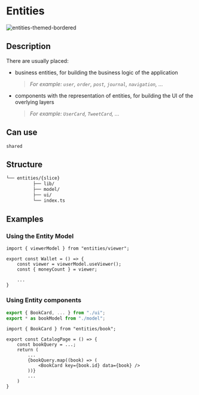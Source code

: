 # Entities

![entities-themed-bordered](https://feature-sliced.design/assets/images/decompose-twitter-7b9a50f879d763c49305b3bf0751ee35.png)

## Description

There are usually placed:

- business entities, for building the business logic of the application
  > _For example: `user`, `order`, `post`, `journal`, `navigation`, ..._
- components with the representation of entities, for building the UI of the overlying layers
  > _For example: `UserCard`, `TweetCard`, ..._

## Can use

`shared`

## Structure

```sh
└── entities/{slice}
          ├── lib/
          ├── model/
          ├── ui/
          └── index.ts
```

## Examples

### Using the Entity Model

```tsx title=**/**/index.tsx
import { viewerModel } from "entities/viewer";

export const Wallet = () => {
    const viewer = viewerModel.useViewer();
    const { moneyCount } = viewer;

    ...
}
```

### Using Entity components

```ts title=entities/book/index.ts
export { BookCard, ... } from "./ui";
export * as bookModel from "./model";
```

```tsx title=pages/**/index.tsx
import { BookCard } from "entities/book";

export const CatalogPage = () => {
    const bookQuery = ...;
    return (
        ...
        {bookQuery.map((book) => (
            <BookCard key={book.id} data={book} />
        ))}
        ...
    )
}
```
